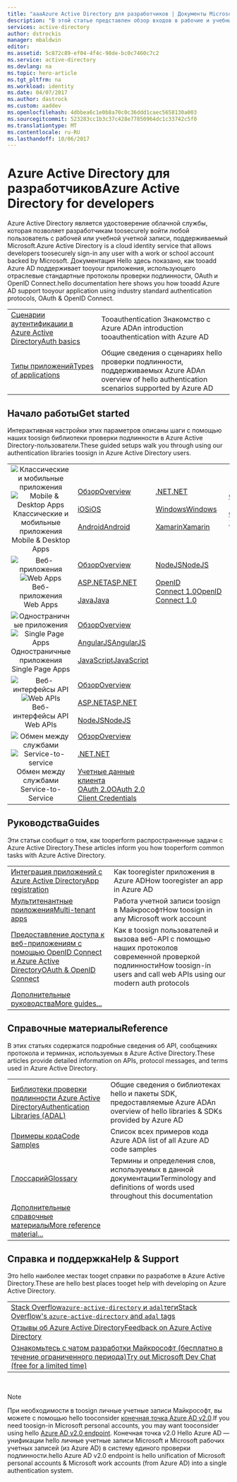 ```yaml
---
title: "aaaAzure Active Directory для разработчиков | Документы Microsoft"
description: "В этой статье представлен обзор входов в рабочие и учебные учетные записи Майкрософт с использованием Azure Active Directory."
services: active-directory
author: dstrockis
manager: mbaldwin
editor: 
ms.assetid: 5c872c89-ef04-4f4c-98de-bc0c7460c7c2
ms.service: active-directory
ms.devlang: na
ms.topic: hero-article
ms.tgt_pltfrm: na
ms.workload: identity
ms.date: 04/07/2017
ms.author: dastrock
ms.custom: aaddev
ms.openlocfilehash: 4dbbea6c1e0b8a70c0c36ddd1caec5658130a003
ms.sourcegitcommit: 523283cc1b3c37c428e77850964dc1c33742c5f0
ms.translationtype: MT
ms.contentlocale: ru-RU
ms.lasthandoff: 10/06/2017
---
```

# <a name="azure-active-directory-for-developers"></a><span data-ttu-id="9cd24-103">Azure Active Directory для разработчиков</span><span class="sxs-lookup"><span data-stu-id="9cd24-103">Azure Active Directory for developers</span></span>
<span data-ttu-id="9cd24-104">Azure Active Directory является удостоверение облачной службы, которая позволяет разработчикам toosecurely войти любой пользователь с рабочей или учебной учетной записи, поддерживаемый Microsoft.</span><span class="sxs-lookup"><span data-stu-id="9cd24-104">Azure Active Directory is a cloud identity service that allows developers toosecurely sign-in any user with a work or school account backed by Microsoft.</span></span>  <span data-ttu-id="9cd24-105">Документация Hello здесь показано, как tooadd Azure AD поддерживает tooyour приложения, использующего отраслевые стандартные протоколы проверки подлинности, OAuth и OpenID Connect.</span><span class="sxs-lookup"><span data-stu-id="9cd24-105">hello documentation here shows you how tooadd Azure AD support tooyour application using industry standard authentication protocols, OAuth & OpenID Connect.</span></span>

| | |
| --- | --- |
|[<span data-ttu-id="9cd24-106">Сценарии аутентификации в Azure Active Directory</span><span class="sxs-lookup"><span data-stu-id="9cd24-106">Auth basics</span></span>](active-directory-authentication-scenarios.md) | <span data-ttu-id="9cd24-107">Tooauthentication Знакомство с Azure AD</span><span class="sxs-lookup"><span data-stu-id="9cd24-107">An introduction tooauthentication with Azure AD</span></span> |
|[<span data-ttu-id="9cd24-108">Типы приложений</span><span class="sxs-lookup"><span data-stu-id="9cd24-108">Types of applications</span></span>](active-directory-authentication-scenarios.md#application-types-and-scenarios) | <span data-ttu-id="9cd24-109">Общие сведения о сценариях hello проверки подлинности, поддерживаемых Azure AD</span><span class="sxs-lookup"><span data-stu-id="9cd24-109">An overview of hello authentication scenarios supported by Azure AD</span></span> |                                
                                                                              
## <a name="get-started"></a><span data-ttu-id="9cd24-110">Начало работы</span><span class="sxs-lookup"><span data-stu-id="9cd24-110">Get started</span></span>
<span data-ttu-id="9cd24-111">Интерактивная настройки этих параметров описаны шаги с помощью наших toosign библиотеки проверки подлинности в Azure Active Directory-пользователи.</span><span class="sxs-lookup"><span data-stu-id="9cd24-111">These guided setups walk you through using our authentication libraries toosign in Azure Active Directory users.</span></span>

|  |  |  |  |
| --- | --- | --- | --- |
| <span data-ttu-id="9cd24-112"><center>![Классические и мобильные приложения](./media/active-directory-developers-guide/NativeApp_Icon.png)</span><span class="sxs-lookup"><span data-stu-id="9cd24-112"><center>![Mobile & Desktop Apps](./media/active-directory-developers-guide/NativeApp_Icon.png)</span></span><br /><span data-ttu-id="9cd24-113">Классические и мобильные приложения</center></span><span class="sxs-lookup"><span data-stu-id="9cd24-113">Mobile & Desktop Apps</center></span></span> | [<span data-ttu-id="9cd24-114">Обзор</span><span class="sxs-lookup"><span data-stu-id="9cd24-114">Overview</span></span>](active-directory-authentication-scenarios.md#native-application-to-web-api)<br /><br />[<span data-ttu-id="9cd24-115">iOS</span><span class="sxs-lookup"><span data-stu-id="9cd24-115">iOS</span></span>](active-directory-devquickstarts-ios.md)<br /><br />[<span data-ttu-id="9cd24-116">Android</span><span class="sxs-lookup"><span data-stu-id="9cd24-116">Android</span></span>](active-directory-devquickstarts-android.md) | [<span data-ttu-id="9cd24-117">.NET</span><span class="sxs-lookup"><span data-stu-id="9cd24-117">.NET</span></span>](active-directory-devquickstarts-dotnet.md)<br /><br />[<span data-ttu-id="9cd24-118">Windows</span><span class="sxs-lookup"><span data-stu-id="9cd24-118">Windows</span></span>](active-directory-devquickstarts-windowsstore.md)<br /><br />[<span data-ttu-id="9cd24-119">Xamarin</span><span class="sxs-lookup"><span data-stu-id="9cd24-119">Xamarin</span></span>](active-directory-devquickstarts-xamarin.md) | [<span data-ttu-id="9cd24-120">Cordova</span><span class="sxs-lookup"><span data-stu-id="9cd24-120">Cordova</span></span>](active-directory-devquickstarts-cordova.md)<br /><br />[<span data-ttu-id="9cd24-121">OAuth 2.0</span><span class="sxs-lookup"><span data-stu-id="9cd24-121">OAuth 2.0</span></span>](active-directory-protocols-oauth-code.md) |
| <span data-ttu-id="9cd24-122"><center>![Веб-приложения](./media/active-directory-developers-guide/Web_app.png)</span><span class="sxs-lookup"><span data-stu-id="9cd24-122"><center>![Web Apps](./media/active-directory-developers-guide/Web_app.png)</span></span><br /><span data-ttu-id="9cd24-123">Веб-приложения</center></span><span class="sxs-lookup"><span data-stu-id="9cd24-123">Web Apps</center></span></span> | [<span data-ttu-id="9cd24-124">Обзор</span><span class="sxs-lookup"><span data-stu-id="9cd24-124">Overview</span></span>](active-directory-authentication-scenarios.md#web-browser-to-web-application)<br /><br />[<span data-ttu-id="9cd24-125">ASP.NET</span><span class="sxs-lookup"><span data-stu-id="9cd24-125">ASP.NET</span></span>](active-directory-devquickstarts-webapp-dotnet.md)<br /><br />[<span data-ttu-id="9cd24-126">Java</span><span class="sxs-lookup"><span data-stu-id="9cd24-126">Java</span></span>](active-directory-devquickstarts-webapp-java.md) | [<span data-ttu-id="9cd24-127">NodeJS</span><span class="sxs-lookup"><span data-stu-id="9cd24-127">NodeJS</span></span>](active-directory-devquickstarts-openidconnect-nodejs.md)<br /><br />[<span data-ttu-id="9cd24-128">OpenID Connect 1.0</span><span class="sxs-lookup"><span data-stu-id="9cd24-128">OpenID Connect 1.0</span></span>](active-directory-protocols-openid-connect-code.md) |  |
| <span data-ttu-id="9cd24-129"><center>![Одностраничные приложения](./media/active-directory-developers-guide/SPA.png)</span><span class="sxs-lookup"><span data-stu-id="9cd24-129"><center>![Single Page Apps](./media/active-directory-developers-guide/SPA.png)</span></span><br /><span data-ttu-id="9cd24-130">Одностраничные приложения</center></span><span class="sxs-lookup"><span data-stu-id="9cd24-130">Single Page Apps</center></span></span> | [<span data-ttu-id="9cd24-131">Обзор</span><span class="sxs-lookup"><span data-stu-id="9cd24-131">Overview</span></span>](active-directory-authentication-scenarios.md#single-page-application-spa)<br /><br />[<span data-ttu-id="9cd24-132">AngularJS</span><span class="sxs-lookup"><span data-stu-id="9cd24-132">AngularJS</span></span>](active-directory-devquickstarts-angular.md)<br /><br />[<span data-ttu-id="9cd24-133">JavaScript</span><span class="sxs-lookup"><span data-stu-id="9cd24-133">JavaScript</span></span>](https://github.com/Azure-Samples/active-directory-javascript-singlepageapp-dotnet-webapi) |  |  |
| <span data-ttu-id="9cd24-134"><center>![Веб-интерфейсы API](./media/active-directory-developers-guide/Web_API.png)</span><span class="sxs-lookup"><span data-stu-id="9cd24-134"><center>![Web APIs](./media/active-directory-developers-guide/Web_API.png)</span></span><br /><span data-ttu-id="9cd24-135">Веб-интерфейсы API</center></span><span class="sxs-lookup"><span data-stu-id="9cd24-135">Web APIs</center></span></span> | [<span data-ttu-id="9cd24-136">Обзор</span><span class="sxs-lookup"><span data-stu-id="9cd24-136">Overview</span></span>](active-directory-authentication-scenarios.md#web-application-to-web-api)<br /><br />[<span data-ttu-id="9cd24-137">ASP.NET</span><span class="sxs-lookup"><span data-stu-id="9cd24-137">ASP.NET</span></span>](active-directory-devquickstarts-webapi-dotnet.md)<br /><br />[<span data-ttu-id="9cd24-138">NodeJS</span><span class="sxs-lookup"><span data-stu-id="9cd24-138">NodeJS</span></span>](active-directory-devquickstarts-webapi-nodejs.md) | &nbsp; |
| <span data-ttu-id="9cd24-139"><center>![Обмен между службами](./media/active-directory-developers-guide/Service_App.png)</span><span class="sxs-lookup"><span data-stu-id="9cd24-139"><center>![Service-to-service](./media/active-directory-developers-guide/Service_App.png)</span></span><br /><span data-ttu-id="9cd24-140">Обмен между службами</center></span><span class="sxs-lookup"><span data-stu-id="9cd24-140">Service-to-Service</center></span></span> | [<span data-ttu-id="9cd24-141">Обзор</span><span class="sxs-lookup"><span data-stu-id="9cd24-141">Overview</span></span>](active-directory-authentication-scenarios.md#daemon-or-server-application-to-web-api)<br /><br />[<span data-ttu-id="9cd24-142">.NET</span><span class="sxs-lookup"><span data-stu-id="9cd24-142">.NET</span></span>](active-directory-code-samples.md#server-or-daemon-application-to-web-api)<br /><br />[<span data-ttu-id="9cd24-143">Учетные данные клиента OAuth 2.0</span><span class="sxs-lookup"><span data-stu-id="9cd24-143">OAuth 2.0 Client Credentials</span></span>](active-directory-protocols-oauth-service-to-service.md) |  |

## <a name="guides"></a><span data-ttu-id="9cd24-144">Руководства</span><span class="sxs-lookup"><span data-stu-id="9cd24-144">Guides</span></span>
<span data-ttu-id="9cd24-145">Эти статьи сообщит о том, как tooperform распространенные задачи с Azure Active Directory.</span><span class="sxs-lookup"><span data-stu-id="9cd24-145">These articles inform you how tooperform common tasks with Azure Active Directory.</span></span>

|                                                                           |  |
|---------------------------------------------------------------------------| --- |
|[<span data-ttu-id="9cd24-146">Интеграция приложений с Azure Active Directory</span><span class="sxs-lookup"><span data-stu-id="9cd24-146">App registration</span></span>](active-directory-integrating-applications.md)           | <span data-ttu-id="9cd24-147">Как tooregister приложения в Azure AD</span><span class="sxs-lookup"><span data-stu-id="9cd24-147">How tooregister an app in Azure AD</span></span> |
|[<span data-ttu-id="9cd24-148">Мультитенантные приложения</span><span class="sxs-lookup"><span data-stu-id="9cd24-148">Multi-tenant apps</span></span>](active-directory-devhowto-multi-tenant-overview.md)    | <span data-ttu-id="9cd24-149">Работа учетной записи toosign в Майкрософт</span><span class="sxs-lookup"><span data-stu-id="9cd24-149">How toosign in any Microsoft work account</span></span> |
|[<span data-ttu-id="9cd24-150">Предоставление доступа к веб-приложениям с помощью OpenID Connect и Azure Active Directory</span><span class="sxs-lookup"><span data-stu-id="9cd24-150">OAuth & OpenID Connect</span></span>](active-directory-protocols-openid-connect-code.md)| <span data-ttu-id="9cd24-151">Как в toosign пользователей и вызова веб-API с помощью наших протоколов современной проверкой подлинности</span><span class="sxs-lookup"><span data-stu-id="9cd24-151">How toosign-in users and call web APIs using our modern auth protocols</span></span> |
|[<span data-ttu-id="9cd24-152">Дополнительные руководства</span><span class="sxs-lookup"><span data-stu-id="9cd24-152">More guides...</span></span>](active-directory-developers-guide-index.md#guides)        |     |

## <a name="reference"></a><span data-ttu-id="9cd24-153">Справочные материалы</span><span class="sxs-lookup"><span data-stu-id="9cd24-153">Reference</span></span>
<span data-ttu-id="9cd24-154">В этих статьях содержатся подробные сведения об API, сообщениях протокола и терминах, используемых в Azure Active Directory.</span><span class="sxs-lookup"><span data-stu-id="9cd24-154">These articles provide detailed information on APIs, protocol messages, and terms used in Azure Active Directory.</span></span>

|                                                                                   | |
| ----------------------------------------------------------------------------------| --- |
| [<span data-ttu-id="9cd24-155">Библиотеки проверки подлинности Azure Active Directory</span><span class="sxs-lookup"><span data-stu-id="9cd24-155">Authentication Libraries (ADAL)</span></span>](active-directory-authentication-libraries.md)   | <span data-ttu-id="9cd24-156">Общие сведения о библиотеках hello и пакеты SDK, предоставляемые Azure AD</span><span class="sxs-lookup"><span data-stu-id="9cd24-156">An overview of hello libraries & SDKs provided by Azure AD</span></span> |
| [<span data-ttu-id="9cd24-157">Примеры кода</span><span class="sxs-lookup"><span data-stu-id="9cd24-157">Code Samples</span></span>](active-directory-code-samples.md)                                  | <span data-ttu-id="9cd24-158">Список всех примеров кода Azure AD</span><span class="sxs-lookup"><span data-stu-id="9cd24-158">A list of all Azure AD code samples</span></span> |
| [<span data-ttu-id="9cd24-159">Глоссарий</span><span class="sxs-lookup"><span data-stu-id="9cd24-159">Glossary</span></span>](active-directory-dev-glossary.md)                                      | <span data-ttu-id="9cd24-160">Термины и определения слов, используемых в данной документации</span><span class="sxs-lookup"><span data-stu-id="9cd24-160">Terminology and definitions of words used throughout this documentation</span></span> |
| [<span data-ttu-id="9cd24-161">Дополнительные справочные материалы</span><span class="sxs-lookup"><span data-stu-id="9cd24-161">More reference material...</span></span>](active-directory-developers-guide-index.md#reference)|     |

## <a name="help--support"></a><span data-ttu-id="9cd24-162">Справка и поддержка</span><span class="sxs-lookup"><span data-stu-id="9cd24-162">Help & Support</span></span>
<span data-ttu-id="9cd24-163">Это hello наиболее местах tooget справки по разработке в Azure Active Directory.</span><span class="sxs-lookup"><span data-stu-id="9cd24-163">These are hello best places tooget help with developing on Azure Active Directory.</span></span>

|  |  
|---|
|[<span data-ttu-id="9cd24-164">Stack Overflow`azure-active-directory` и `adal`теги</span><span class="sxs-lookup"><span data-stu-id="9cd24-164">Stack Overflow's `azure-active-directory` and `adal` tags</span></span>](http://stackoverflow.com/questions/tagged/azure-active-directory+or+adal)      |
|[<span data-ttu-id="9cd24-165">Отзывы об Azure Active Directory</span><span class="sxs-lookup"><span data-stu-id="9cd24-165">Feedback on Azure Active Directory</span></span>](https://feedback.azure.com/forums/169401-azure-active-directory/category/164757-developer-experiences)|
| [<span data-ttu-id="9cd24-166">Ознакомьтесь с чатом разработки Майкрософт (бесплатно в течение ограниченного периода)</span><span class="sxs-lookup"><span data-stu-id="9cd24-166">Try out Microsoft Dev Chat (free for a limited time)</span></span>](http://aka.ms/devchat) |

<br />

> [!NOTE]
> <span data-ttu-id="9cd24-167">При необходимости в toosign личные учетные записи Майкрософт, вы можете с помощью hello tooconsider [конечная точка Azure AD v2.0](active-directory-appmodel-v2-overview.md).</span><span class="sxs-lookup"><span data-stu-id="9cd24-167">If you need toosign-in Microsoft personal accounts, you may want tooconsider using hello [Azure AD v2.0 endpoint](active-directory-appmodel-v2-overview.md).</span></span>  <span data-ttu-id="9cd24-168">Конечная точка v2.0 Hello Azure AD — унификации hello личные учетные записи Microsoft и Microsoft рабочих учетных записей (из Azure AD) в систему единого проверки подлинности.</span><span class="sxs-lookup"><span data-stu-id="9cd24-168">hello Azure AD v2.0 endpoint is hello unification of Microsoft personal accounts & Microsoft work accounts (from Azure AD) into a single authentication system.</span></span>
